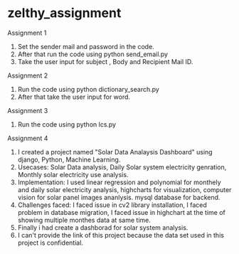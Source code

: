 # zelthy_assignment


Assignment 1

1) Set the sender mail and password in the code.
2) After that run the code using python send_email.py
3) Take the user input for subject , Body and Recipient Mail ID.



Assignment 2


1) Run the code using python dictionary_search.py
2) After that take the user input for word.


Assignment 3

1) Run the code using python lcs.py


Assignment 4

1) I created a project named "Solar Data Analaysis Dashboard" using django, Python, Machine Learning.
2) Usecases: Solar Data analysis, Daily Solar system electricity genration, Monthly solar electricity use analysis.
3) Implementation: I used linear regression and polynomial for monthely and daily solar electricity analysis, highcharts for visualization, computer vision for solar panel images ananlysis. mysql database for backend.
4) Challenges faced: I faced issue in cv2 library installation, I faced problem in database migration, I faced issue in highchart at the time of showing multiple monthes data at same time.
5) Finally i had create a dashborad for solar system analysis. 
6) I can't provide the link of this project because the data set used in this project is confidential. 
